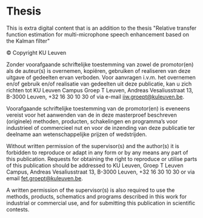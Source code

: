 # Thesis


This is extra digital content that is an addition to the thesis "Relative transfer function estimation for multi-microphone speech enhancement based on the Kalman filter" 

© Copyright KU Leuven

Zonder voorafgaande schriftelijke toestemming van zowel de promotor(en) als de auteur(s) is overnemen, kopiëren, gebruiken of realiseren van deze uitgave of gedeelten ervan verboden. Voor aanvragen i.v.m. het overnemen en/of gebruik en/of realisatie van gedeelten uit deze publicatie, kan u zich richten tot KU Leuven Campus Groep T Leuven, Andreas Vesaliusstraat 13, B-3000 Leuven, +32 16 30 10 30 of via e-mail iiw.groept@kuleuven.be.

Voorafgaande schriftelijke toestemming van de promotor(en) is eveneens vereist voor het aanwenden van de in deze masterproef beschreven (originele) methoden, producten, schakelingen en programma’s voor industrieel of commercieel nut en voor de inzending van deze publicatie ter deelname aan wetenschappelijke prijzen of wedstrijden.



Without written permission of the supervisor(s) and the author(s) it is forbidden to reproduce or adapt in any form or by any means any part of this publication. Requests for obtaining the right to reproduce or utilise parts of this publication should be addressed to KU Leuven, Groep T Leuven Campus, Andreas Vesaliusstraat 13, B-3000 Leuven, +32 16 30 10 30 or via email fet.groept@kuleuven.be.

A written permission of the supervisor(s) is also required to use the methods, products, schematics and programs described in this work for industrial or commercial use, and for submitting this publication in scientific contests.
